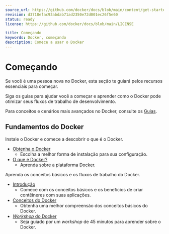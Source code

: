 ```yaml
---
source_url: https://github.com/docker/docs/blob/main/content/get-started/_index.md
revision: d3718efac93abdab71ad2350e72d001ec26f5e60
status: ready
license: https://github.com/docker/docs/blob/main/LICENSE

title: Começando
keywords: Docker, começando
description: Comece a usar o Docker
---
```


# Começando

Se você é uma pessoa nova no Docker, esta seção te guiará pelos recursos
essenciais para começar.

Siga os guias para ajudar você a começar e aprender como o Docker pode otimizar
seus fluxos de trabalho de desenvolvimento.

Para conceitos e cenários mais avançados no Docker, consulte os
[Guias](../guides/index.md).

## Fundamentos do Docker

Instale o Docker e comece a descobrir o que é o Docker.

* [Obtenha o Docker](../get-started/get-docker.md)
  * Escolha a melhor forma de instalação para sua configuração.
* [O que é Docker?](../get-started/docker-overview.md)
  * Aprenda sobre a plataforma Docker.

Aprenda os conceitos básicos e os fluxos de trabalho do Docker.

* [Introdução](../get-started/introduction/_index.md)
  * Comece com os conceitos básicos e os benefícios de criar contêineres com
    suas aplicações.
* [Conceitos do Docker](../get-started/docker-concepts/the-basics/what-is-a-container.md)
  * Obtenha uma melhor compreensão dos conceitos básicos do Docker.
* [_Workshop_ do Docker](../get-started/workshop/_index.md)
  * Seja guiado por um _workshop_ de 45 minutos para aprender sobre o Docker.
